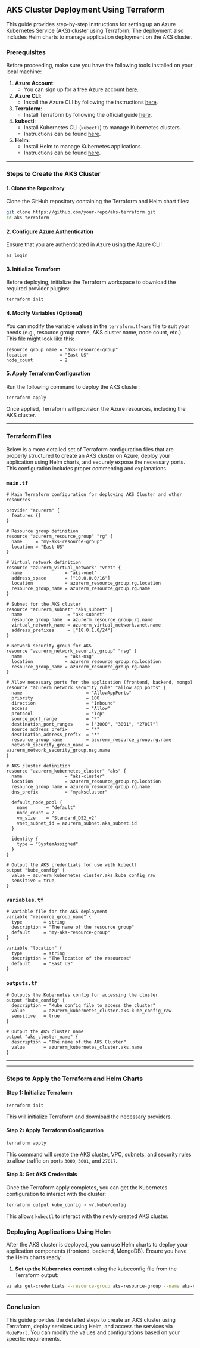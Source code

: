 
## AKS Cluster Deployment Using Terraform

This guide provides step-by-step instructions for setting up an Azure Kubernetes Service (AKS) cluster using Terraform. The deployment also includes Helm charts to manage application deployment on the AKS cluster.

### Prerequisites

Before proceeding, make sure you have the following tools installed on your local machine:

1. **Azure Account**:
   - You can sign up for a free Azure account [here](https://azure.microsoft.com/free/).
2. **Azure CLI**:
   - Install the Azure CLI by following the instructions [here](https://docs.microsoft.com/en-us/cli/azure/install-azure-cli).
3. **Terraform**:
   - Install Terraform by following the official guide [here](https://learn.hashicorp.com/tutorials/terraform/install-cli).
4. **kubectl**:
   - Install Kubernetes CLI (`kubectl`) to manage Kubernetes clusters.
   - Instructions can be found [here](https://kubernetes.io/docs/tasks/tools/install-kubectl/).
5. **Helm**:
   - Install Helm to manage Kubernetes applications.
   - Instructions can be found [here](https://helm.sh/docs/intro/install/).

---

### Steps to Create the AKS Cluster

#### 1. Clone the Repository

Clone the GitHub repository containing the Terraform and Helm chart files:

```bash
git clone https://github.com/your-repo/aks-terraform.git
cd aks-terraform
```

#### 2. Configure Azure Authentication

Ensure that you are authenticated in Azure using the Azure CLI:

```bash
az login
```

#### 3. Initialize Terraform

Before deploying, initialize the Terraform workspace to download the required provider plugins:

```bash
terraform init
```

#### 4. Modify Variables (Optional)

You can modify the variable values in the `terraform.tfvars` file to suit your needs (e.g., resource group name, AKS cluster name, node count, etc.). This file might look like this:

```hcl
resource_group_name = "aks-resource-group"
location            = "East US"
node_count          = 2
```

#### 5. Apply Terraform Configuration

Run the following command to deploy the AKS cluster:

```bash
terraform apply
```

Once applied, Terraform will provision the Azure resources, including the AKS cluster.

---

### Terraform Files

Below is a more detailed set of Terraform configuration files that are properly structured to create an AKS cluster on Azure, deploy your application using Helm charts, and securely expose the necessary ports. This configuration includes proper commenting and explanations.

### `main.tf`

```hcl
# Main Terraform configuration for deploying AKS Cluster and other resources

provider "azurerm" {
  features {}
}

# Resource group definition
resource "azurerm_resource_group" "rg" {
  name     = "my-aks-resource-group"
  location = "East US"
}

# Virtual network definition
resource "azurerm_virtual_network" "vnet" {
  name                = "aks-vnet"
  address_space       = ["10.0.0.0/16"]
  location            = azurerm_resource_group.rg.location
  resource_group_name = azurerm_resource_group.rg.name
}

# Subnet for the AKS cluster
resource "azurerm_subnet" "aks_subnet" {
  name                 = "aks-subnet"
  resource_group_name  = azurerm_resource_group.rg.name
  virtual_network_name = azurerm_virtual_network.vnet.name
  address_prefixes     = ["10.0.1.0/24"]
}

# Network security group for AKS
resource "azurerm_network_security_group" "nsg" {
  name                = "aks-nsg"
  location            = azurerm_resource_group.rg.location
  resource_group_name = azurerm_resource_group.rg.name
}

# Allow necessary ports for the application (frontend, backend, mongo)
resource "azurerm_network_security_rule" "allow_app_ports" {
  name                        = "AllowAppPorts"
  priority                    = 100
  direction                   = "Inbound"
  access                      = "Allow"
  protocol                    = "Tcp"
  source_port_range           = "*"
  destination_port_ranges     = ["3000", "3001", "27017"]
  source_address_prefix       = "*"
  destination_address_prefix  = "*"
  resource_group_name         = azurerm_resource_group.rg.name
  network_security_group_name = azurerm_network_security_group.nsg.name
}

# AKS cluster definition
resource "azurerm_kubernetes_cluster" "aks" {
  name                = "aks-cluster"
  location            = azurerm_resource_group.rg.location
  resource_group_name = azurerm_resource_group.rg.name
  dns_prefix          = "myakscluster"

  default_node_pool {
    name       = "default"
    node_count = 2
    vm_size    = "Standard_DS2_v2"
    vnet_subnet_id = azurerm_subnet.aks_subnet.id
  }

  identity {
    type = "SystemAssigned"
  }
}

# Output the AKS credentials for use with kubectl
output "kube_config" {
  value = azurerm_kubernetes_cluster.aks.kube_config_raw
  sensitive = true
}

```

### `variables.tf`

```hcl
# Variable file for the AKS deployment
variable "resource_group_name" {
  type        = string
  description = "The name of the resource group"
  default     = "my-aks-resource-group"
}

variable "location" {
  type        = string
  description = "The location of the resources"
  default     = "East US"
}
```

### `outputs.tf`

```hcl
# Outputs the Kubernetes config for accessing the cluster
output "kube_config" {
  description = "Kube config file to access the cluster"
  value       = azurerm_kubernetes_cluster.aks.kube_config_raw
  sensitive   = true
}

# Output the AKS cluster name
output "aks_cluster_name" {
  description = "The name of the AKS Cluster"
  value       = azurerm_kubernetes_cluster.aks.name
}
```

---
---

### Steps to Apply the Terraform and Helm Charts

#### **Step 1: Initialize Terraform**

```bash
terraform init
```

This will initialize Terraform and download the necessary providers.

#### **Step 2: Apply Terraform Configuration**

```bash
terraform apply
```

This command will create the AKS cluster, VPC, subnets, and security rules to allow traffic on ports `3000`, `3001`, and `27017`.

#### **Step 3: Get AKS Credentials**

Once the Terraform apply completes, you can get the Kubernetes configuration to interact with the cluster:

```bash
terraform output kube_config > ~/.kube/config
```

This allows `kubectl` to interact with the newly created AKS cluster.


### Deploying Applications Using Helm

After the AKS cluster is deployed, you can use Helm charts to deploy your application components (frontend, backend, MongoDB). Ensure you have the Helm charts ready.

1. **Set up the Kubernetes context** using the kubeconfig file from the Terraform output:

```bash
az aks get-credentials --resource-group aks-resource-group --name aks-cluster
```
---

### Conclusion

This guide provides the detailed steps to create an AKS cluster using Terraform, deploy services using Helm, and access the services via `NodePort`. You can modify the values and configurations based on your specific requirements.


